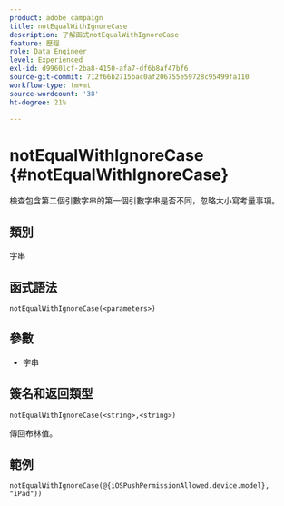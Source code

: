 ```yaml
---
product: adobe campaign
title: notEqualWithIgnoreCase
description: 了解函式notEqualWithIgnoreCase
feature: 歷程
role: Data Engineer
level: Experienced
exl-id: d99601cf-2ba8-4150-afa7-df6b8af47bf6
source-git-commit: 712f66b2715bac0af206755e59728c95499fa110
workflow-type: tm+mt
source-wordcount: '38'
ht-degree: 21%

---
```


# notEqualWithIgnoreCase {#notEqualWithIgnoreCase}

檢查包含第二個引數字串的第一個引數字串是否不同，忽略大小寫考量事項。

## 類別

字串

## 函式語法

`notEqualWithIgnoreCase(<parameters>)`

## 參數

* 字串

## 簽名和返回類型

`notEqualWithIgnoreCase(<string>,<string>)`

傳回布林值。

## 範例

`notEqualWithIgnoreCase(@{iOSPushPermissionAllowed.device.model}, "iPad"))`
